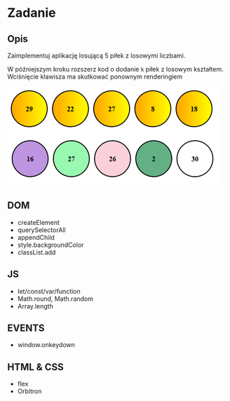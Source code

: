 # Zadanie
## Opis
Zaimplementuj aplikację losującą 5 piłek z losowymi liczbami.

W późniejszym kroku rozszerz kod o dodanie `k` piłek z losowym kształtem. Wciśnięcie klawisza ma skutkować ponownym renderingiem

![](start01.png)
![](start02.png)

## DOM
+ createElement
+ querySelectorAll
+ appendChild
+ style.backgroundColor
+ classList.add

## JS
+ let/const/var/function
+ Math.round, Math.random
+ Array.length

## EVENTS
+ window.onkeydown

## HTML & CSS
+ flex
+ Orbitron
